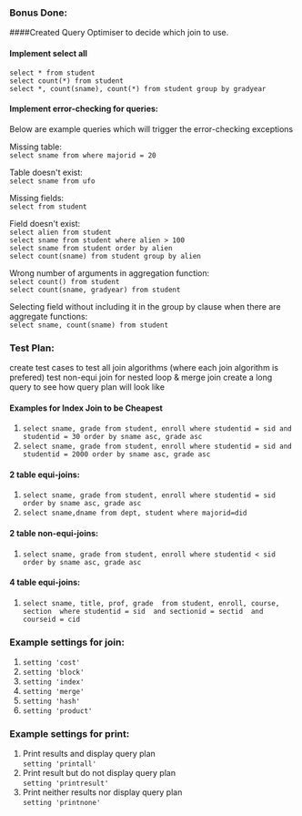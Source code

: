 ### Bonus Done:

####Created Query Optimiser to decide which join to use.

#### Implement select all
`select * from student`  
`select count(*) from student`  
`select *, count(sname), count(*) from student group by gradyear`

#### Implement error-checking for queries:
Below are example queries which will trigger the error-checking exceptions

Missing table:  
`select sname from where majorid = 20`

Table doesn't exist:  
`select sname from ufo`  

Missing fields:  
`select from student`  

Field doesn't exist:  
`select alien from student`  
`select sname from student where alien > 100`  
`select sname from student order by alien`  
`select count(sname) from student group by alien`  

Wrong number of arguments in aggregation function:  
`select count() from student`   
`select count(sname, gradyear) from student`

Selecting field without including it in the group by clause when there are aggregate functions:  
`select sname, count(sname) from student`



### Test Plan:
create test cases to test all join algorithms (where each join algorithm is prefered)
test non-equi join for nested loop & merge join
create a long query to see how query plan will look like

#### Examples for Index Join to be Cheapest
1. `select sname, grade from student, enroll where studentid = sid and studentid = 30 order by sname asc, grade asc`
2. `select sname, grade from student, enroll where studentid = sid and studentid = 2000 order by sname asc, grade asc`

#### 2 table equi-joins:
1. `select sname, grade from student, enroll where studentid = sid order by sname asc, grade asc`   
2. `select sname,dname from dept, student where majorid=did`

#### 2 table non-equi-joins:
1. `select sname, grade from student, enroll where studentid < sid order by sname asc, grade asc`

#### 4 table equi-joins:
1. `select sname, title, prof, grade 
from student, enroll, course, section 
where studentid = sid 
and sectionid = sectid 
and courseid = cid`

### Example settings for join:
1. `setting 'cost'`
2. `setting 'block'`
3. `setting 'index'`
4. `setting 'merge'`
5. `setting 'hash'`
6. `setting 'product'` 

### Example settings for print:
1. Print results and display query plan  
   `setting 'printall'`
2. Print result but do not display query plan  
   `setting 'printresult'` 
3. Print neither results nor display query plan  
   `setting 'printnone'`
